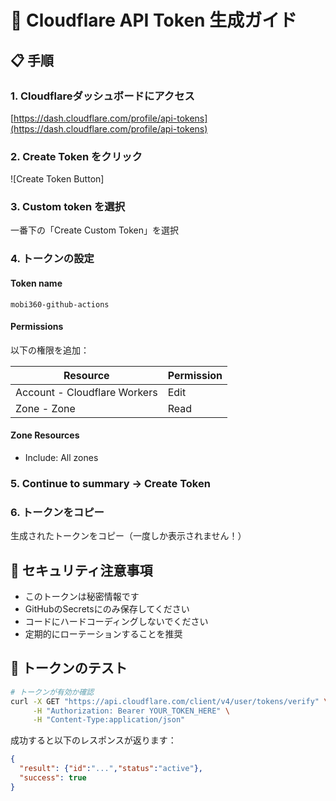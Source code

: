 # 🔑 Cloudflare API Token 生成ガイド

## 📋 手順

### 1. Cloudflareダッシュボードにアクセス
[https://dash.cloudflare.com/profile/api-tokens](https://dash.cloudflare.com/profile/api-tokens)

### 2. Create Token をクリック
![Create Token Button]

### 3. Custom token を選択
一番下の「Create Custom Token」を選択

### 4. トークンの設定

#### Token name
```
mobi360-github-actions
```

#### Permissions
以下の権限を追加：

| Resource | Permission |
|----------|------------|
| Account - Cloudflare Workers | Edit |
| Zone - Zone | Read |

#### Zone Resources
- Include: All zones

### 5. Continue to summary → Create Token

### 6. トークンをコピー
生成されたトークンをコピー（一度しか表示されません！）

## 🔐 セキュリティ注意事項

- このトークンは秘密情報です
- GitHubのSecretsにのみ保存してください
- コードにハードコーディングしないでください
- 定期的にローテーションすることを推奨

## 🧪 トークンのテスト

```bash
# トークンが有効か確認
curl -X GET "https://api.cloudflare.com/client/v4/user/tokens/verify" \
     -H "Authorization: Bearer YOUR_TOKEN_HERE" \
     -H "Content-Type:application/json"
```

成功すると以下のレスポンスが返ります：
```json
{
  "result": {"id":"...","status":"active"},
  "success": true
}
```